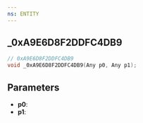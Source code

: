 ```yaml
---
ns: ENTITY
---
```

## _0xA9E6D8F2DDFC4DB9

```c
// 0xA9E6D8F2DDFC4DB9
void _0xA9E6D8F2DDFC4DB9(Any p0, Any p1);
```

## Parameters
* **p0**:
* **p1**:
